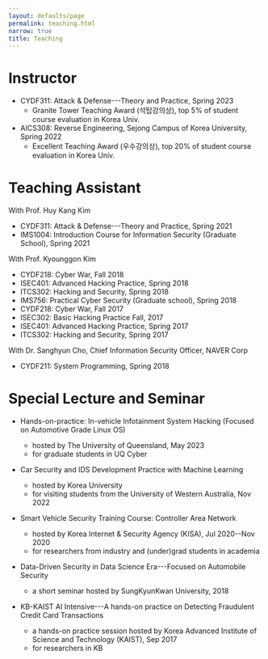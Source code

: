 ```yaml
---
layout: defaults/page
permalink: teaching.html
narrow: true
title: Teaching
---
```


# Instructor
- CYDF311: Attack & Defense---Theory and Practice, Spring 2023
  - Granite Tower Teaching Award (석탑강의상), top 5% of student course evaluation in Korea Univ.
- AICS308: Reverse Engineering, Sejong Campus of Korea University, Spring 2022
  - Excellent Teaching Award (우수강의상), top 20% of student course evaluation in Korea Univ.

# Teaching Assistant
With Prof. Huy Kang Kim

- CYDF311: Attack & Defense---Theory and Practice, Spring 2021
- IMS1004: Introduction Course for Information Security (Graduate School), Spring 2021


With Prof. Kyounggon Kim
- CYDF218: Cyber War, Fall 2018
- ISEC401: Advanced Hacking Practice, Spring 2018
- ITCS302: Hacking and Security, Spring 2018
- IMS756: Practical Cyber Security (Graduate school), Spring 2018
- CYDF218: Cyber War, Fall 2017
- ISEC302: Basic Hacking Practice Fall, 2017
- ISEC401: Advanced Hacking Practice, Spring 2017
- ITCS302: Hacking and Security, Spring 2017

With Dr. Sanghyun Cho, Chief Information Security Officer, NAVER Corp
- CYDF211: System Programming, Spring 2018

# Special Lecture and Seminar

- Hands-on-practice: In-vehicle Infotainment System Hacking (Focused on Automotive Grade Linux OS)
  - hosted by The University of Queensland, May 2023
  - for graduate students in UQ Cyber

- Car Security and IDS Development Practice with Machine Learning
  - hosted by Korea University
  - for visiting students from the University of Western Australia, Nov 2022

- Smart Vehicle Security Training Course: Controller Area Network
  - hosted by Korea Internet & Security Agency (KISA), Jul 2020--Nov 2020
  - for researchers from industry and (under)grad students in academia

- Data-Driven Security in Data Science Era---Focused on Automobile Security
  - a short seminar hosted by SungKyunKwan University, 2018

- KB-KAIST AI Intensive---A hands-on practice on Detecting Fraudulent Credit Card Transactions
  - a hands-on practice session hosted by Korea Advanced Institute of Science and Technology (KAIST), Sep 2017
  - for researchers in KB 
